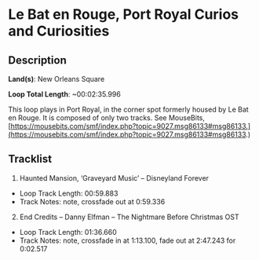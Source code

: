# Le Bat en Rouge, Port Royal Curios and Curiosities

## Description

**Land(s)**: New Orleans Square

**Loop Total Length**: ~00:02:35.996

This loop plays in Port Royal, in the corner spot formerly housed by Le Bat en Rouge. It is composed of only two tracks. See MouseBits, [https://mousebits.com/smf/index.php?topic=9027.msg86133#msg86133.](https://mousebits.com/smf/index.php?topic=9027.msg86133#msg86133.)

## Tracklist

1. Haunted Mansion, ‘Graveyard Music’ – Disneyland Forever
- Loop Track Length: 00:59.883
- Track Notes: note, crossfade out at 0:59.336

2. End Credits – Danny Elfman – The Nightmare Before Christmas OST
- Loop Track Length: 01:36.660
- Track Notes: note, crossfade in at 1:13.100, fade out at 2:47.243 for 0:02.517
